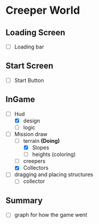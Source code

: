 # Creeper World
## Loading Screen
- [ ] Loading bar

## Start Screen
- [ ] Start Button

## InGame
- [ ] Hud
  - [X] design
  - [ ] logic
- [ ] Mission draw
  - [ ] terrain **(Doing)**
    - [X] Slopes
    - [ ] heights (coloring)
  - [ ] creepers
  - [X] Collectors
- [ ] dragging and placing structures
  - [ ] collector

## Summary
- [ ] graph for how the game went